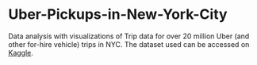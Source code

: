 # Uber-Pickups-in-New-York-City
Data analysis with visualizations of Trip data for over 20 million Uber (and other for-hire vehicle) trips in NYC. The dataset used can be accessed on [Kaggle](https://www.kaggle.com/fivethirtyeight/uber-pickups-in-new-york-city).
